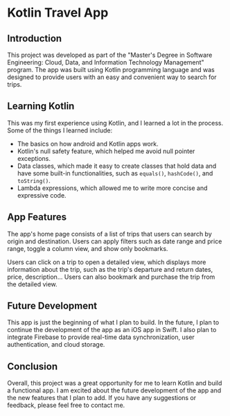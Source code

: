 # Kotlin Travel App

## Introduction

This project was developed as part of the "Master's Degree in Software Engineering: Cloud, Data, and Information Technology Management" program. The app was built using Kotlin programming language and was designed to provide users with an easy and convenient way to search for trips. 

## Learning Kotlin

This was my first experience using Kotlin, and I learned a lot in the process. Some of the things I learned include:
- The basics on how android and Kotlin apps work.
- Kotlin's null safety feature, which helped me avoid null pointer exceptions.
- Data classes, which made it easy to create classes that hold data and have some built-in functionalities, such as `equals()`, `hashCode()`, and `toString()`.
- Lambda expressions, which allowed me to write more concise and expressive code.

## App Features

The app's home page consists of a list of trips that users can search by origin and destination. Users can apply filters such as date range and price range, toggle a column view, and show only bookmarks.

Users can click on a trip to open a detailed view, which displays more information about the trip, such as the trip's departure and return dates, price, description... Users can also bookmark and purchase the trip from the detailed view.

## Future Development

This app is just the beginning of what I plan to build. In the future, I plan to continue the development of the app as an iOS app in Swift. I also plan to integrate Firebase to provide real-time data synchronization, user authentication, and cloud storage. 

## Conclusion

Overall, this project was a great opportunity for me to learn Kotlin and build a functional app. I am excited about the future development of the app and the new features that I plan to add. If you have any suggestions or feedback, please feel free to contact me.
